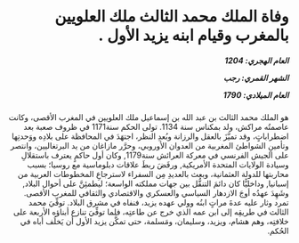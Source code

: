 <h1 dir="rtl">وفاة الملك محمد الثالث ملك العلويين بالمغرب وقيام ابنه يزيد الأول .</h1>

<h5 dir="rtl">العام الهجري:  1204

الشهر القمري: رجب

العام الميلادي: 1790</h5>

<p dir="rtl">هو الملك محمد الثالث بن عبد الله بن إسماعيل ملك العلويين في المغرب الأقصى، وكانت عاصمتُه مراكش، ولد بمكناس سنة 1134. تولى الحكم سنة1171 في ظروف صعبة بعد اضطراباتٍ، وقد تميَّزَ بالعقل والرزانة وبُعدِ النظر، اجتهَدَ في المحافظة على بلادِه ووَحدتِها وتأمينِ الشواطئ المغربية من العدوان الأوروبي، وحرَّر مازاغان من يد البرتغاليين، وانتصر على الجيش الفرنسي في معركة العرائش سنة1179, وكان أول حاكمٍ يعترف باستقلالِ وسيادة الولايات المتحدة الأمريكية, ورفَضَ ربطَ علاقات دبلوماسية مع روسيا؛ بسبب محاربتها للدولة العثمانية، وبعث بالعديدِ مِن السفراء لاسترجاعِ المخطوطات العربية من إسبانيا, وداخليًّا كان دائمَ التنقُّل بين جهات مملكته الواسعة؛ ليطمئِنَّ على أحوال البلاد, وشَهِدَ عهدُه أوجَ الازدهار السياسي والعسكري والاقتصادي والثقافي للمغرب الأقصى. تمرد وثار عليه عدةَ مراتٍ ابنُه وولي عهده يزيد، فنفاه في مشرق البلاد. توفِّيَ محمد الثالث في طريقِه إلى ابن عمه الذي خرج عن طاعتِه، فلما توفِّيَ تنازع أبناؤه الأربعة على خلافتِه، وهم هشام، ويزيد، وسليمان، ومَسلمة، حتى تمكَّن يزيد الأول أن يَخلُف أباه في الحُكم.</p></br>
